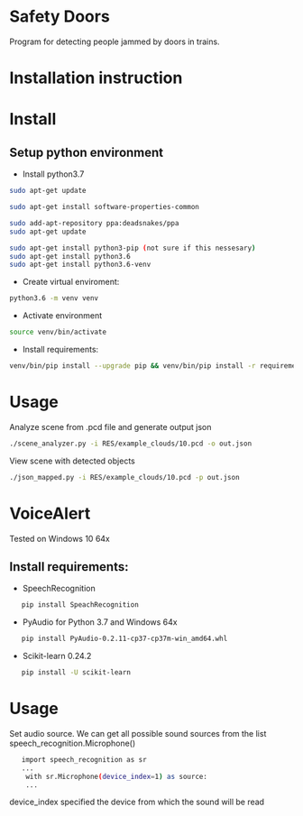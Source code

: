 # Safety Doors

Program for detecting people jammed by doors in trains.

# Installation instruction

# Install

## Setup python environment

* Install python3.7

```bash
sudo apt-get update

sudo apt-get install software-properties-common

sudo add-apt-repository ppa:deadsnakes/ppa
sudo apt-get update

sudo apt-get install python3-pip (not sure if this nessesary)
sudo apt-get install python3.6
sudo apt-get install python3.6-venv
```

* Create virtual enviroment:
```bash
python3.6 -m venv venv
```
* Activate environment
```bash
source venv/bin/activate
```
* Install requirements:
```bash
venv/bin/pip install --upgrade pip && venv/bin/pip install -r requirements.txt
```

# Usage

Analyze scene from .pcd file and generate output json
```bash
./scene_analyzer.py -i RES/example_clouds/10.pcd -o out.json
```

View scene with detected objects
```bash
./json_mapped.py -i RES/example_clouds/10.pcd -p out.json
```

# VoiceAlert

Tested on Windows 10 64x

## Install requirements:
* SpeechRecognition
```bash
   pip install SpeachRecognition 
```
* PyAudio for Python 3.7 and Windows 64x
```bash
   pip install PyAudio-0.2.11-cp37-cp37m-win_amd64.whl
```
* Scikit-learn 0.24.2
```bash
   pip install -U scikit-learn
```
# Usage
Set audio source.
We can get all possible sound sources from the list speech_recognition.Microphone()
```bash
   import speech_recognition as sr
   ...
    with sr.Microphone(device_index=1) as source:
    ...
```
device_index specified the device from which the sound will be read
